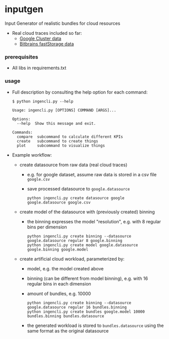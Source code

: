 # inputgen
Input Generator of realistic bundles for cloud resources


* Real cloud traces included so far:
  * [Google Cluster data](https://github.com/google/cluster-data)
  * [Bitbrains fastStorage data](http://gwa.ewi.tudelft.nl/datasets/gwa-t-12-bitbrains)

### prerequisites

* All libs in requirements.txt

### usage

* Full description by consulting the help option for each command:

      $ python ingencli.py --help
      
      Usage: ingencli.py [OPTIONS] COMMAND [ARGS]...
      
      Options:
        --help  Show this message and exit.
      
      Commands:
        compare  subcommand to calculate different KPIs
        create   subcommand to create things
        plot     subcommand to visualize things

* Example workflow:
  * create datasource from raw data (real cloud traces)
    * e.g. for google dataset, assume raw data is stored in a csv file ``google.csv``
    * save processed datasource to ``google.datasource``

          python ingencli.py create datasource google google.datasource google.csv

  * create model of the datasource with (previously created) binning
    * the binning expresses the model "resolution", e.g. with 8 regular bins per dimension

          python ingencli.py create binning --datasource google.datasource regular 8 google.binning
          python ingencli.py create model google.datasource google.binning google.model

  * create artificial cloud workload, parameterized by:
    * model, e.g. the model created above
    * binning (can be different from model binning), e.g. with 16 regular bins in each dimension
    * amount of bundles, e.g. 10000

          python ingencli.py create binning --datasource google.datasource regular 16 bundles.binning
          python ingencli.py create bundles google.model 10000 bundles.binning bundles.datasource

    * the generated workload is stored to ``bundles.datasource`` using the same format as the original datasource
